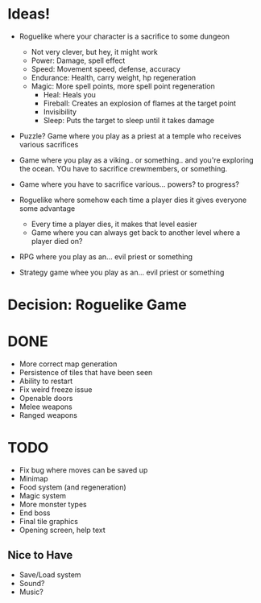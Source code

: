 # Ideas!

* Roguelike where your character is a sacrifice to some dungeon
  * Not very clever, but hey, it might work
  * Power: Damage, spell effect
  * Speed: Movement speed, defense, accuracy
  * Endurance: Health, carry weight, hp regeneration
  * Magic: More spell points, more spell point regeneration
    * Heal: Heals you
    * Fireball: Creates an explosion of flames at the target point
    * Invisibility
    * Sleep: Puts the target to sleep until it takes damage



* Puzzle? Game where you play as a priest at a temple who receives various sacrifices

* Game where you play as a viking.. or something.. and you're exploring the ocean. YOu have to sacrifice crewmembers, or something.

* Game where you have to sacrifice various... powers? to progress?

* Roguelike where somehow each time a player dies it gives everyone some advantage
  * Every time a player dies, it makes that level easier
  * Game where you can always get back to another level where a player died on?

* RPG where you play as an... evil priest or something

* Strategy game whee you play as an... evil priest or something

# Decision: Roguelike Game

# DONE
* More correct map generation
* Persistence of tiles that have been seen
* Ability to restart
* Fix weird freeze issue
* Openable doors
* Melee weapons
* Ranged weapons

# TODO
* Fix bug where moves can be saved up
* Minimap
* Food system (and regeneration)
* Magic system
* More monster types
* End boss
* Final tile graphics
* Opening screen, help text

## Nice to Have
* Save/Load system
* Sound?
* Music?